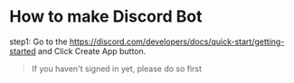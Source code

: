 # How to make Discord Bot
step1: Go to the https://discord.com/developers/docs/quick-start/getting-started and Click Create App button.
> If you haven't signed in yet, please do so first
